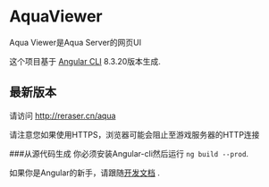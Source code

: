 # AquaViewer

Aqua Viewer是Aqua Server的网页UI

这个项目基于 [Angular CLI](https://github.com/angular/angular-cli) 8.3.20版本生成.

## 最新版本
请访问 http://reraser.cn/aqua

请注意您如果使用HTTPS，浏览器可能会阻止至游戏服务器的HTTP连接

###从源代码生成
你必须安装Angular-cli然后运行 `ng build --prod`.

如果你是Angular的新手，请跟随[开发文档](https://angular.io/guide/deployment) .
